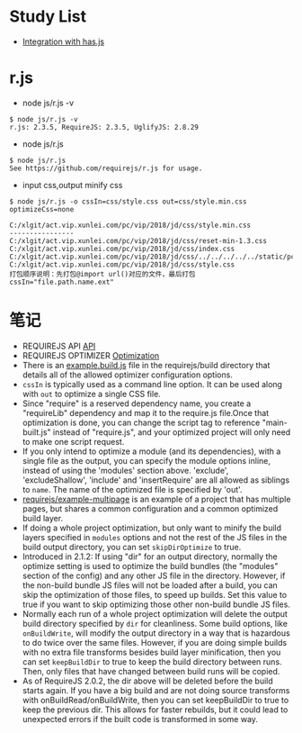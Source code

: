 # Study List
* [Integration with has.js](http://requirejs.org/docs/optimization.html#hasjs)

# r.js
* node js/r.js -v
```
$ node js/r.js -v
r.js: 2.3.5, RequireJS: 2.3.5, UglifyJS: 2.8.29
```

* node js/r.js
```
$ node js/r.js
See https://github.com/requirejs/r.js for usage.
```

* input css,output minify css
```
$ node js/r.js -o cssIn=css/style.css out=css/style.min.css optimizeCss=none

C:/xlgit/act.vip.xunlei.com/pc/vip/2018/jd/css/style.min.css
----------------
C:/xlgit/act.vip.xunlei.com/pc/vip/2018/jd/css/reset-min-1.3.css
C:/xlgit/act.vip.xunlei.com/pc/vip/2018/jd/css/index.css
C:/xlgit/act.vip.xunlei.com/pc/vip/2018/jd/css/../../../../../static/pc/css/main.css
C:/xlgit/act.vip.xunlei.com/pc/vip/2018/jd/css/style.css
打包顺序说明：先打包@import url()对应的文件，最后打包 cssIn="file.path.name.ext"
```

# 笔记
* REQUIREJS API [API](http://requirejs.org/docs/api.html)
* REQUIREJS OPTIMIZER [Optimization](http://requirejs.org/docs/optimization.html)
* There is an [example.build.js](https://github.com/requirejs/r.js/blob/master/build/example.build.js) file in the requirejs/build directory that details all of the allowed optimizer configuration options.
* `cssIn` is typically used as a command line option. It can be used along with `out` to optimize a single CSS file.
* Since "require" is a reserved dependency name, you create a "requireLib" dependency and map it to the require.js file.Once that optimization is done, you can change the script tag to reference "main-built.js" instead of "require.js", and your optimized project will only need to make one script request.
* If you only intend to optimize a module (and its dependencies), with a single file as the output, you can specify the module options inline, instead of using the 'modules' section above. 'exclude', 'excludeShallow', 'include' and 'insertRequire' are all allowed as siblings to `name`. The name of the optimized file is specified by 'out'.
* [requirejs/example-multipage](https://github.com/requirejs/example-multipage) is an example of a project that has multiple pages, but shares a common configuration and a common optimized build layer.
* If doing a whole project optimization, but only want to minify the build layers specified in `modules` options and not the rest of the JS files in the build output directory, you can set `skipDirOptimize` to true.
* Introduced in 2.1.2: If using "dir" for an output directory, normally the optimize setting is used to optimize the build bundles (the "modules" section of the config) and any other JS file in the directory. However, if the non-build bundle JS files will not be loaded after a build, you can skip the optimization of those files, to speed up builds. Set this value to true if you want to skip optimizing those other non-build bundle JS files.
* Normally each run of a whole project optimization will delete the output build directory specified by `dir` for cleanliness. Some build options, like `onBuildWrite`, will modify the output directory in a way that is hazardous to do twice over the same files. However, if you are doing simple builds with no extra file transforms besides build layer minification, then you can set `keepBuildDir` to true to keep the build directory between runs. Then, only files that have changed between build runs will be copied.
* As of RequireJS 2.0.2, the dir above will be deleted before the build starts again. If you have a big build and are not doing source transforms with onBuildRead/onBuildWrite, then you can set keepBuildDir to true to keep the previous dir. This allows for faster rebuilds, but it could lead to unexpected errors if the built code is transformed in some way.